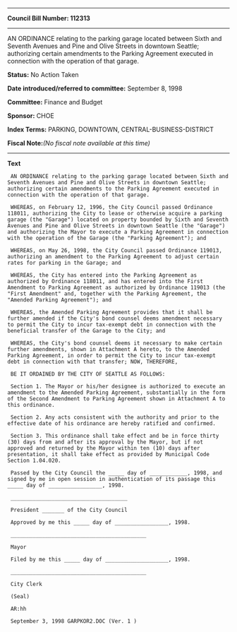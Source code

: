 

********

**Council Bill Number: 112313**
********

 AN ORDINANCE relating to the parking garage located between Sixth and Seventh Avenues and Pine and Olive Streets in downtown Seattle; authorizing certain amendments to the Parking Agreement executed in connection with the operation of that garage.

**Status:** No Action Taken
   
   
**Date introduced/referred to committee:** September 8, 1998
   
**Committee:** Finance and Budget
   
**Sponsor:** CHOE
   
   
**Index Terms:** PARKING, DOWNTOWN, CENTRAL-BUSINESS-DISTRICT

**Fiscal Note:**_(No fiscal note available at this time)_

********

**Text**
   
```
 AN ORDINANCE relating to the parking garage located between Sixth and Seventh Avenues and Pine and Olive Streets in downtown Seattle; authorizing certain amendments to the Parking Agreement executed in connection with the operation of that garage.

 WHEREAS, on February 12, 1996, the City Council passed Ordinance 118011, authorizing the City to lease or otherwise acquire a parking garage (the "Garage") located on property bounded by Sixth and Seventh Avenues and Pine and Olive Streets in downtown Seattle (the "Garage") and authorizing the Mayor to execute a Parking Agreement in connection with the operation of the Garage (the "Parking Agreement"); and

 WHEREAS, on May 26, 1998, the City Council passed Ordinance 119013, authorizing an amendment to the Parking Agreement to adjust certain rates for parking in the Garage; and

 WHEREAS, the City has entered into the Parking Agreement as authorized by Ordinance 118011, and has entered into the First Amendment to Parking Agreement as authorized by Ordinance 119013 (the "First Amendment" and, together with the Parking Agreement, the "Amended Parking Agreement"); and

 WHEREAS, the Amended Parking Agreement provides that it shall be further amended if the City's bond counsel deems amendment necessary to permit the City to incur tax-exempt debt in connection with the beneficial transfer of the Garage to the City; and

 WHEREAS, the City's bond counsel deems it necessary to make certain further amendments, shown in Attachment A hereto, to the Amended Parking Agreement, in order to permit the City to incur tax-exempt debt in connection with that transfer; NOW, THEREFORE,

 BE IT ORDAINED BY THE CITY OF SEATTLE AS FOLLOWS:

 Section 1. The Mayor or his/her designee is authorized to execute an amendment to the Amended Parking Agreement, substantially in the form of the Second Amendment to Parking Agreement shown in Attachment A to this ordinance.

 Section 2. Any acts consistent with the authority and prior to the effective date of his ordinance are hereby ratified and confirmed.

 Section 3. This ordinance shall take effect and be in force thirty (30) days from and after its approval by the Mayor, but if not approved and returned by the Mayor within ten (10) days after presentation, it shall take effect as provided by Municipal Code Section 1.04.020.

 Passed by the City Council the _____ day of ____________, 1998, and signed by me in open session in authentication of its passage this _____ day of _________________, 1998.

 _____________________________________

 President _______ of the City Council

 Approved by me this _____ day of _________________, 1998.

 ___________________________________________

 Mayor

 Filed by me this _____ day of ____________________, 1998.

 ___________________________________________

 City Clerk

 (Seal)

 AR:hh

 September 3, 1998 GARPKOR2.DOC (Ver. 1 )

```
